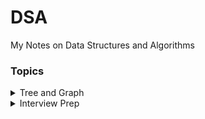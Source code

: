 # DSA

My Notes on Data Structures and Algorithms

### Topics
<details>
<summary>Tree and Graph</summary>
  <ul>
    <li><a href="#">Tree</a></li>
    <li><a href="https://github.com/vidhi-mody/DSA/tree/master/Graphs">Graph</a></li>
 </ul>
</details>
<details>
<summary>Interview Prep</summary>
  <ul>
    <li><a href="https://github.com/vidhi-mody/DSA/tree/master/Interview_prep/Adobe">Adobe</a></li>
    <li><a href="https://github.com/vidhi-mody/DSA/tree/master/Interview_prep/Goldman_Sachs">Goldman Sachs</a></li>
  </ul>
</details>
